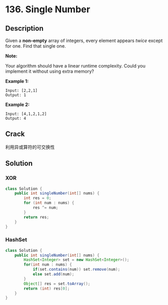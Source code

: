 # 136. Single Number

##  Description

Given a **non-empty** array of integers, every element appears *twice* except for one. Find that single one.

**Note:**

Your algorithm should have a linear runtime complexity. Could you implement it without using extra memory?

**Example 1:**

```
Input: [2,2,1]
Output: 1
```

**Example 2:**

```
Input: [4,1,2,1,2]
Output: 4
```

## Crack

利用异或算符的可交换性

## Solution

### XOR

```java
class Solution {
    public int singleNumber(int[] nums) {
        int res = 0;
        for (int num : nums) {
            res ^= num;
        }
        return res;
    }
}
```



### HashSet

```java
class Solution {
    public int singleNumber(int[] nums) {
        HashSet<Integer> set = new HashSet<Integer>();
        for(int num : nums) {
            if(set.contains(num)) set.remove(num);
            else set.add(num);
        }
        Object[] res = set.toArray();
        return (int) res[0];
    }
}
```

